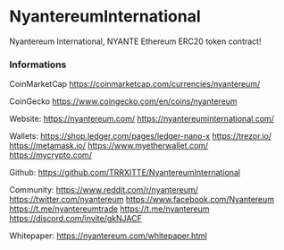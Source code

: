 # NyantereumInternational
 Nyantereum International, NYANTE Ethereum ERC20 token contract!


### Informations

CoinMarketCap
https://coinmarketcap.com/currencies/nyantereum/

CoinGecko
https://www.coingecko.com/en/coins/nyantereum 



Website:
https://nyantereum.com/ 
https://nyantereuminternational.com/ 

Wallets:
https://shop.ledger.com/pages/ledger-nano-x
https://trezor.io/ 
https://metamask.io/ 
https://www.myetherwallet.com/ 
https://mycrypto.com/

Github:
https://github.com/TRRXITTE/NyantereumInternational

Community:
https://www.reddit.com/r/nyantereum/
https://twitter.com/nyantereum
https://www.facebook.com/Nyantereum
https://t.me/nyantereumtrade 
https://t.me/nyantereum
https://discord.com/invite/gkNJACF

Whitepaper:
https://nyantereum.com/whitepaper.html 
